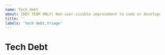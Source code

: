 ```yaml
---
name: Tech debt
about: (DEV TEAM ONLY) Non-user-visible improvement to code or development process
title: ''
labels: 'tech debt,triage'
---
```

# Tech Debt

